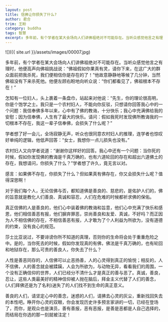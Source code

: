 ```yaml
---
layout: post
title: 信佛让你损失了什么?
author: 君合
trim: 王盼
category: buddha
tags: 智慧
excerpt: 多年前，有个学者在某大会场向人们讲佛祖绝对不可能存在。当听众感觉他言之有理时，他便高声向佛祖挑战说：“佛祖假如你果真有灵，请你下来，在这广大的群众面前把我杀死，我们便相信你是存在的了！”他故意静静地等候了几分钟，当然佛祖没有下来杀死他。他便左顾右盼地向听众说：“你们都看见了，佛祖根本不存在！”
---
```


![]({{ site.url }}/assets/images/00007.jpg)

多年前，有个学者在某大会场向人们讲佛祖绝对不可能存在。当听众感觉他言之有理时，他便高声向佛祖挑战说：“佛祖假如你果真有灵，请你下来，在这广大的群众面前把我杀死，我们便相信你是存在的了！”他故意静静地等候了几分钟，当然佛祖没有下来杀死他。他便左顾右盼地向听众说：“你们都看见了，佛祖根本不存在！”

怎知有一位妇人，头上裹着一条盘巾，站起来对他说：“先生，你的理论很高明，你是个饱学之士。我只是一个农村妇人，不能向你反驳，只想请你回答我心中的一个问题：我信奉佛多年以来，心中有了佛的教诲，十分快乐；我心中充满佛给我的安慰；因为信奉佛，人生有了最大的快乐。请问：假如我死时发现佛所教诲我的一切根本不存在，我这一辈子信奉佛，会损失了什么呢？”

学者想了好一会儿，全场寂静无声，听众也很同意农村妇人的推理，连学者也惊叹好单纯的逻辑，他低声回答：“女士，我想你一点儿损失也没有。”

农村妇人又向学者说道：“谢谢你这样好的回答。我心中还有一个问题：当你死的时候，假如你发现佛的教诲是千真万确的，也有六道轮回的存在和超出六道佛土的存在，我想请问，你损失了什么？”学者想了许久，竟无言以对。

感言：如果佛不存在，你损失了什么？但如果真有佛存在，你又会损失什么呢？值得深思啊！

对于我们每个人，无论信佛与否，都知道佛是善良的、慈悲的，是佑护人们的，佛的旨意就是教化人们善良、真诚和容忍，人们在危难的时候都祈求佛的保佑。

真正信佛的人是善良的，他们心中装着佛的教诲和旨意，他们心中充满了快乐和感恩，他们相信善恶有报，他们摒弃罪恶，崇尚善良和友爱、真诚，不好吗？而正因为人不相信佛的存在，不相信善恶有报，人才敢为了个人利益为所欲为，没有道德的约束，没有良心的规范。

莎士比亚说过，不要诽谤你所不知道的真理，否则你的生命将会处于重重危险之中。是的，当你死去的时候，假如你发现真的有佛，佛法是千真万确的，也有轮回和地狱存在，那么可贵的善良人，你失去了什么？

人性是善恶同存的，人信佛可以止恶扬善，人的心灵得到真正的愉悦；相反的，人不信佛，人的善念就会被蹂躏，人会为所欲为，与动物无异，看看我们的周围，一个没有正确信仰的世界，人们已经分不清什么才是真正的善与恶了。真诚，善良，忍让，这些人类最美好的精神信仰被人抛在脑后，拜金主义代替了人们的善念，(人们拜佛还是为了名利)迷失了的人们找不到生命的真正意义。

善良的人们，请坚定心中的善念，迷惑的人们，请拂去心灵的灰尘，重新找回失去的本性吧。睁开你心灵的双眼，你会发现历史许多预言家讲的一切，已经在登场了，而你，是观众也是演员，善有善报，恶有恶报，是善是恶都是人自己选择的，而结局在你选的那一刻就被注定！
